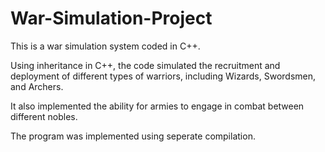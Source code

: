 # War-Simulation-Project
This is a war simulation system coded in C++.

Using inheritance in C++, the code simulated the recruitment and deployment of different types of warriors, including Wizards, Swordsmen, and Archers.

It also implemented the ability for armies to engage in combat between different nobles.

The program was implemented using seperate compilation.
